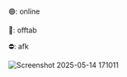
🟢: online

🌙: offtab 

⛔: afk 


![Screenshot 2025-05-14 171011](https://github.com/user-attachments/assets/79be12db-2fa6-44ca-9953-586d3c324204)
